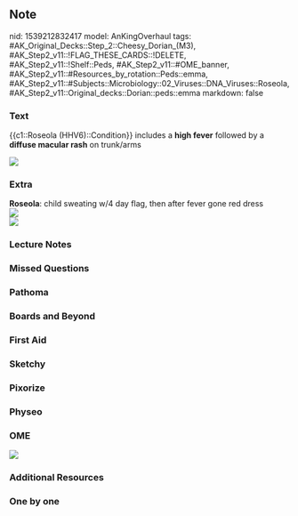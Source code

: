 ## Note
nid: 1539212832417
model: AnKingOverhaul
tags: #AK_Original_Decks::Step_2::Cheesy_Dorian_(M3), #AK_Step2_v11::!FLAG_THESE_CARDS::!DELETE, #AK_Step2_v11::!Shelf::Peds, #AK_Step2_v11::#OME_banner, #AK_Step2_v11::#Resources_by_rotation::Peds::emma, #AK_Step2_v11::#Subjects::Microbiology::02_Viruses::DNA_Viruses::Roseola, #AK_Step2_v11::Original_decks::Dorian::peds::emma
markdown: false

### Text
{{c1::Roseola (HHV6)::Condition}} includes a <b>high fever</b>
followed by a <b>diffuse macular rash</b> on trunk/arms
<div><img src="61766tn.jpg"></div>

### Extra
<div>
  <b>Roseola</b>: child sweating w/4 day flag, then after fever
  gone red dress
</div>
<div><img src="paste-7932804595822.jpg"></div>
<div><img src="paste-681422331314179.jpg"></div>

### Lecture Notes


### Missed Questions


### Pathoma


### Boards and Beyond


### First Aid


### Sketchy


### Pixorize


### Physeo


### OME
<div class="ome-widget">
  <a href="https://onlinemeded.org?ref=anki"><img src=
  "_OME_AnkiFlashcards_General_7.png"></a>
</div>

### Additional Resources


### One by one


